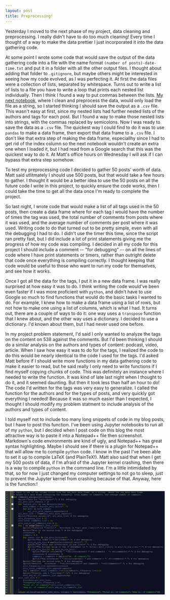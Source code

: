 ```yaml
---
layout: post
title: Preprocessing!  
---
```

Yesterday I moved to the next phase of my project, data cleaning and preprocessing.  I really didn't have to do too much cleaning!  Every time I thought of a way to make the data prettier I just incorporated it into the data gathering code.  

At some point I wrote some code that would save the output of the data gathering code into a file with the name format `(number of posts)-date-time.txt` and put it in a folder with all the other output files.  I thought about adding that folder to `.gitignore`, but maybe others might be interested in seeing how my code evolved, as I was perfecting it.  At first the data files were a collection of lists, separated by whitespace.  Turns out to write a list of lists to a file you have to write a loop that prints each nested list individually.  Then I think I found a way to put commas between the lists.  [My next notebook](DataPreprocessing.ipynb), where I clean and preprocess the data, would only load the file as a string, so I started thinking I should save the output as a `.csv` file.  This wasn't easy at first, since my nested lists had further nested lists of the authors and tags for each post.  But I found a way to make those nested lists into strings, with the commas replaced by semicolons.  Now I was ready to save the data as a `.csv` file.  The quickest way I could find to do it was to use `pandas` to make a data frame, then export that data frame to a `.csv` file.  I don't like that extra step of making the data frame, especiallhy since I had to get rid of the index column so the next notebook wouldn't create an extra one when I loaded it, but I had read from a Google search that this was the quickest way to do it.  At Matt's office hours on Wednesday I will ask if I can bypass that extra step somehow.

To test my preprocessing code I decided to gather 50 posts' worth of data.  Matt said utlitmately I should use 500 posts, but that would take a few hours to gather.  I thought it would be a better idea to use the 50 posts on all the future code I write in this project, to quickly ensure the code works, then I could take the time to get all the data once I'm ready to complete the project.  

So last night, I wrote code that would make a list of all tags used in the 50 posts, then create a data frame where for each tag I would have the number of times the tag was used, the total number of comments from posts where it was used, and the average number of comments per post where it was used.  Writing code to do that turned out to be pretty simple, even with all the debugging I had to do.  I didn't use the timer this time, since the script ran pretty fast, but I did include a lot of print statements giving me the progress of how my code was compiling.  I decided in all my code for this project I should include a comment -- "for debugging" -- on all the lines of code where I have print statements or timers, rather than outright delete that code once everything is compiling correctly.  I thought keeping that code would be useful to those who want to run my code for themselves, and see how it works.

Once I got all the data for the tags, I put it in a new data frame.  I was really surprised at how easy it was to do.  I think writing the code would've been even faster if I was more proficient with `python`, and didn't have to use Google so much to find functions that would do the basic tasks I wanted to do.  For example, I knew how to make a data frame using a list of rows, but not how to make one using a list of columns, which is what I had.  It turns out, there are a couple of ways to do it: one way uses a `transpose` function that I knew about, and the other way uses a dictionary.  I decided to use a dictionary.  I'd known about them, but I had never used one before.

In my project problem statement, I'd said I only wanted to analyze the tags on the content on 538 against the comments.  But I'd been thinking I should do a similar analysis on the authors and types of content: podcast, video, article.  When I saw how easy it was to do for the tags, I realized the code to do this would be nearly identical to the code I used for the tags.  I'd asked Matt before if I should write more functions in my data gathering code to make it easier to read, but he said really I only need to write functions if I find myself copying chunks of code.  This was definitely an instance where I needed to write the function.  It was kind of late last night when I thought to do it, and it seemed daunting.  But then it took less than half an hour to do!  The code I'd written for the tags was very easy to generalize.  I called the function for the authors and for the types of posts, and very quickly got everything I needed!  Because it was so much easier than I expected, I thought I should modify my problem statment to include analysis of the authors and types of content.

I told myself not to include too many long snippets of code in my blog posts, but I have to post this function.  I've been using Jupyter notebooks to run all of my `python`, but I decided when I post code on this blog the most attractive way is to paste it into a Notepad++ file then screenshot.  Markdown's code environments are kind of ugly, and Notepad++ has great syntax highlighting.  Maybe I should see if there is a plugin for Notepad++ that will allow me to compile `python` code.  I know in the past I've been able to set it up to compile LaTeX (and PlainTeX!).  Matt also said that when I get my 500 posts of data, if I'm afraid of the Jupyter kernel crashing, then there is a way to compile `python` in the command line.  I'm a little intimidated by that, so for now I just changed my computer settings to not go to sleep, just to prevent the Jupyter kernel from crashing because of that.  Anyway, here is the function:!

![Comments function](./images/comments_analysis.png)

